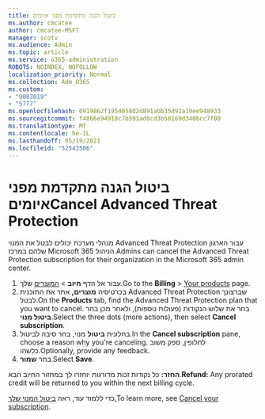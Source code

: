 ```yaml
---
title: ביטול הגנה מתקדמת מפני איומים
ms.author: cmcatee
author: cmcatee-MSFT
manager: scotv
ms.audience: Admin
ms.topic: article
ms.service: o365-administration
ROBOTS: NOINDEX, NOFOLLOW
localization_priority: Normal
ms.collection: Adm_O365
ms.custom:
- "9003019"
- "5777"
ms.openlocfilehash: 0919862f1954058d2d891abb35d91a19ee948933
ms.sourcegitcommit: f4866e94918c7b591ad0cd3b58169d340bcc7f00
ms.translationtype: MT
ms.contentlocale: he-IL
ms.lasthandoff: 05/19/2021
ms.locfileid: "52543506"
---
```

# <a name="cancel-advanced-threat-protection"></a><span data-ttu-id="165b3-102">ביטול הגנה מתקדמת מפני איומים</span><span class="sxs-lookup"><span data-stu-id="165b3-102">Cancel Advanced Threat Protection</span></span>

<span data-ttu-id="165b3-103">מנהלי מערכת יכולים לבטל את המנוי Advanced Threat Protection עבור הארגון שלהם במרכז Microsoft 365 הניהול.</span><span class="sxs-lookup"><span data-stu-id="165b3-103">Admins can cancel the Advanced Threat Protection subscription for their organization in the Microsoft 365 admin center.</span></span>

1. <span data-ttu-id="165b3-104">עבור אל הדף **חיוב**  >  [המוצרים](https://go.microsoft.com/fwlink/p/?linkid=842054) שלך.</span><span class="sxs-lookup"><span data-stu-id="165b3-104">Go to the  **Billing** > [Your products](https://go.microsoft.com/fwlink/p/?linkid=842054) page.</span></span>
2. <span data-ttu-id="165b3-105">בכרטיסיה **מוצרים,** אתר את התוכנית Advanced Threat Protection שברצונך לבטל.</span><span class="sxs-lookup"><span data-stu-id="165b3-105">On the **Products** tab, find the Advanced Threat Protection plan that you want to cancel.</span></span> <span data-ttu-id="165b3-106">בחר את שלוש הנקודות (פעולות נוספות), ולאחר מכן בחר **ביטול מנוי**.</span><span class="sxs-lookup"><span data-stu-id="165b3-106">Select the three dots (more actions), then select **Cancel subscription**.</span></span>
3. <span data-ttu-id="165b3-107">בחלונית **ביטול** מנוי, בחר סיבה לביטול.</span><span class="sxs-lookup"><span data-stu-id="165b3-107">In the **Cancel subscription** pane, choose a reason why you're canceling.</span></span> <span data-ttu-id="165b3-108">לחלופין, ספק משוב כלשהו.</span><span class="sxs-lookup"><span data-stu-id="165b3-108">Optionally, provide any feedback.</span></span>
4. <span data-ttu-id="165b3-109">בחר **שמור**.</span><span class="sxs-lookup"><span data-stu-id="165b3-109">Select **Save**.</span></span>

<span data-ttu-id="165b3-110">**החזר:** כל נקודות זכות מדורגות יוחזרו לך במחזור החיוב הבא.</span><span class="sxs-lookup"><span data-stu-id="165b3-110">**Refund:** Any prorated credit will be returned to you within the next billing cycle.</span></span>

<span data-ttu-id="165b3-111">כדי ללמוד עוד, ראה [ביטול המנוי שלך.](/microsoft-365/commerce/subscriptions/cancel-your-subscription)</span><span class="sxs-lookup"><span data-stu-id="165b3-111">To learn more, see [Cancel your subscription](/microsoft-365/commerce/subscriptions/cancel-your-subscription).</span></span>
